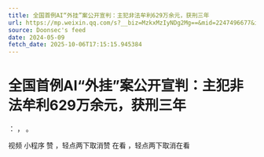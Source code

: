 ```yaml
---
title: 全国首例AI“外挂”案公开宣判：主犯非法牟利629万余元，获刑三年
url: https://mp.weixin.qq.com/s?__biz=MzkxMzIyNDg2Mg==&mid=2247496677&idx=1&sn=999d28f0421785b489caaa7296df9d2b
source: Doonsec's feed
date: 2024-05-09
fetch_date: 2025-10-06T17:15:15.945384
---
```


# 全国首例AI“外挂”案公开宣判：主犯非法牟利629万余元，获刑三年

：
，
。

视频
小程序
赞
，轻点两下取消赞
在看
，轻点两下取消在看
